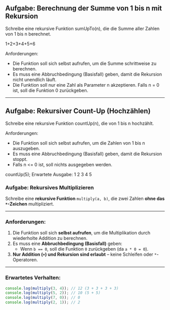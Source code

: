 ## Aufgabe: Berechnung der Summe von 1 bis n mit Rekursion


Schreibe eine rekursive Funktion sumUpTo(n), die die Summe aller Zahlen von 1 bis n berechnet.

1+2+3+4+5+6

Anforderungen:
- Die Funktion soll sich selbst aufrufen, um die Summe schrittweise zu berechnen.
- Es muss eine Abbruchbedingung (Basisfall) geben, damit die Rekursion nicht unendlich läuft.
- Die Funktion soll nur eine Zahl als Parameter n akzeptieren.
Falls n = 0 ist, soll die Funktion 0 zurückgeben.

---------


## Aufgabe: Rekursiver Count-Up (Hochzählen)

Schreibe eine rekursive Funktion countUp(n), die von 1 bis n hochzählt.

Anforderungen:
- Die Funktion soll sich selbst aufrufen, um die Zahlen von 1 bis n auszugeben.
- Es muss eine Abbruchbedingung (Basisfall) geben, damit die Rekursion stoppt.
- Falls n <= 0 ist, soll nichts ausgegeben werden.

countUp(5);
Erwartete Ausgabe:
1
2
3
4
5


### **Aufgabe: Rekursives Multiplizieren**  
Schreibe eine **rekursive Funktion** `multiply(a, b)`, die zwei Zahlen **ohne das `*`-Zeichen** multipliziert.

---

### **Anforderungen:**
1. Die Funktion soll sich **selbst aufrufen**, um die Multiplikation durch wiederholte Addition zu berechnen.
2. Es muss eine **Abbruchbedingung (Basisfall)** geben:
   - Wenn `b == 0`, soll die Funktion `0` zurückgeben (da `a * 0 = 0`).
3. **Nur Addition (`+`) und Rekursion sind erlaubt** – keine Schleifen oder `*`-Operatoren.

---

### **Erwartetes Verhalten:**
```javascript
console.log(multiply(3, 4)); // 12 (3 + 3 + 3 + 3)
console.log(multiply(5, 2)); // 10 (5 + 5)
console.log(multiply(7, 0)); // 0
console.log(multiply(2, 1)); // 2
```